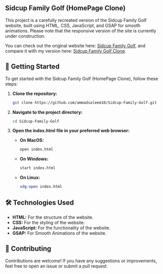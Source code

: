 ## Sidcup Family Golf (HomePage Clone)

This project is a carefully recreated version of the Sidcup Family Golf website, built using HTML, CSS, JavaScript, and GSAP for smooth animations. Please note that the responsive version of the site is currently under construction.

You can check out the original website here: <a href="https://sidcupfamilygolf.com/">Sidcup Family Golf</a>, and compare it with my version here: <a href="https://sidcupfamilygolf-ammad.netlify.app/">Sidcup Family Golf Clone</a>.

## 🚀 Getting Started

To get started with the Sidcup Family Golf (HomePage Clone), follow these steps:

1. **Clone the repository:**

   ```sh
   git clone https://github.com/ammadsaleem18/Sidcup-Family-Golf.git

   ```

2. **Navigate to the project directory:**

   ```sh
   cd Sidcup-Family-Golf

   ```

3. **Open the index.html file in your preferred web browser:**

   - **On MacOS:**
     ```sh
     open index.html
     ```
   - **On Windows:**
     ```sh
     start index.html
     ```
   - **On Linux:**
     ```sh
     xdg-open index.html
     ```

## 🛠️ Technologies Used

- **HTML:** For the structure of the website.
- **CSS:** For the styling of the website.
- **JavaScript:** For the functionality of the website.
- **GSAP:** For Smooth Animations of the website.

## 🤝 Contributing

Contributions are welcome! If you have any suggestions or improvements, feel free to open an issue or submit a pull request.
